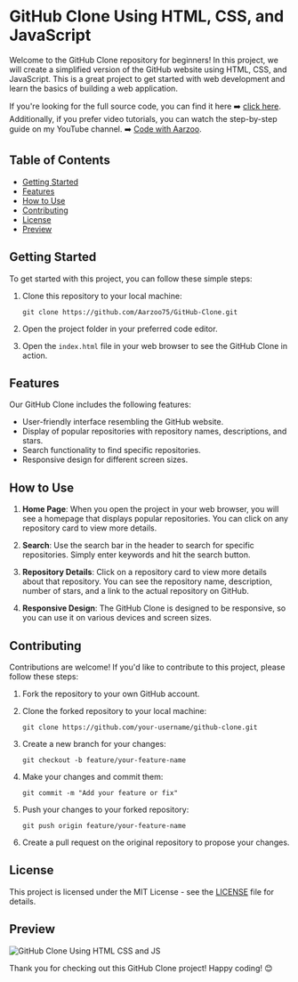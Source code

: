 # GitHub Clone Using HTML, CSS, and JavaScript

Welcome to the GitHub Clone repository for beginners! In this project, we will create a simplified version of the GitHub website using HTML, CSS, and JavaScript. This is a great project to get started with web development and learn the basics of building a web application.

If you're looking for the full source code, you can find it here ➡️ [click here](https://dgicode.store).
Additionally, if you prefer video tutorials, you can watch the step-by-step guide on my YouTube channel. ➡️ [Code with Aarzoo](https://youtube.com@codewithaarzoo).

## Table of Contents

- [Getting Started](#getting-started)
- [Features](#features)
- [How to Use](#how-to-use)
- [Contributing](#contributing)
- [License](#license)
- [Preview](#preview)

## Getting Started

To get started with this project, you can follow these simple steps:

1. Clone this repository to your local machine:

   ```shell
   git clone https://github.com/Aarzoo75/GitHub-Clone.git
   ```

2. Open the project folder in your preferred code editor.

3. Open the `index.html` file in your web browser to see the GitHub Clone in action.

## Features

Our GitHub Clone includes the following features:

- User-friendly interface resembling the GitHub website.
- Display of popular repositories with repository names, descriptions, and stars.
- Search functionality to find specific repositories.
- Responsive design for different screen sizes.

## How to Use

1. **Home Page**: When you open the project in your web browser, you will see a homepage that displays popular repositories. You can click on any repository card to view more details.

2. **Search**: Use the search bar in the header to search for specific repositories. Simply enter keywords and hit the search button.

3. **Repository Details**: Click on a repository card to view more details about that repository. You can see the repository name, description, number of stars, and a link to the actual repository on GitHub.

4. **Responsive Design**: The GitHub Clone is designed to be responsive, so you can use it on various devices and screen sizes.

## Contributing

Contributions are welcome! If you'd like to contribute to this project, please follow these steps:

1. Fork the repository to your own GitHub account.

2. Clone the forked repository to your local machine:

   ```shell
   git clone https://github.com/your-username/github-clone.git
   ```

3. Create a new branch for your changes:

   ```shell
   git checkout -b feature/your-feature-name
   ```

4. Make your changes and commit them:

   ```shell
   git commit -m "Add your feature or fix"
   ```

5. Push your changes to your forked repository:

   ```shell
   git push origin feature/your-feature-name
   ```

6. Create a pull request on the original repository to propose your changes.

## License

This project is licensed under the MIT License - see the [LICENSE](LICENSE) file for details.

## Preview
![GitHub Clone Using HTML CSS and JS](https://github.com/Aarzoo75/GitHub-Clone/assets/59678435/dc1f4ae6-bbd7-40df-85ad-bc79d7da924d)

Thank you for checking out this GitHub Clone project! Happy coding! 😊
